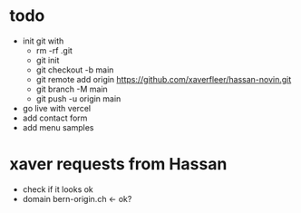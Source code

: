 # todo

- init git with
  - rm -rf .git
  - git init
  - git checkout -b main
  - git remote add origin https://github.com/xaverfleer/hassan-novin.git
  - git branch -M main
  - git push -u origin main
- go live with vercel
- add contact form
- add menu samples

# xaver requests from Hassan

- check if it looks ok
- domain bern-origin.ch <- ok?
